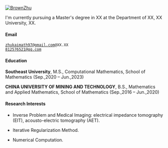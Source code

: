 [![BrownZhu](https://img.shields.io/badge/BrownZhu-github-blue?logo=github)](https://github.com/dashboard)

I'm currently pursuing a Master's degree in XX at the Department of XX, XX University, XX.

#### Email  
<code>zhukaimath97@gmail.com@XX.XX</code>  
<code>812576521@qq.com</code>

#### Education  
**Southeast University**, M.S., Computational Mathematics, School of Mathematics (Sep.,2020 – Jun.,2023)  
<!-- • GPA: XX/XX   -->

<!-- **XX University**, Exchange student <br>   -->
<!-- • As a XX, represented my college as an outstanding student for a XX exchange program.   -->

**CHINA UNIVERSITY OF MINING AND TECHNOLOGY**, B.S., Mathematics and Applied Mathematics, School of Mathematics (Sep.,2016 – Jun.,2020)  
<!-- • GPA: XX/XX (top XX%)   -->

#### Research Interests  
- Inverse Problem and Medical Imaging: electrical impedance tomography (EIT), acousto-electric tomography (AET).

- Iterative Regularization Method.

- Numerical Computation.